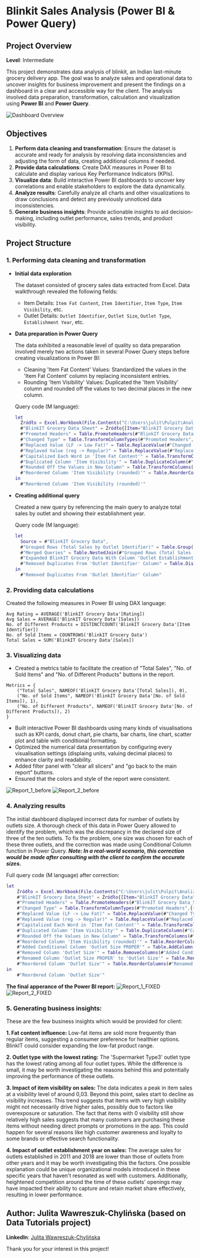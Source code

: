 # Blinkit Sales Analysis (Power BI & Power Query)

## Project Overview

**Level**: Intermediate  

This project demonstrates data analysis of blinkit, an Indian last-minute grocery delivery app. The goal was to analyze sales and operational data to uncover insights for business improvement and present the findings on a dashboard in a clear and accessible way for the client. The analysis involved data preparation, transformation, calculation and visualization using **Power BI** and **Power Query**.

![Dashboard Overview](blinkit_report_PrtSc_1_FIXED.png)

## Objectives

1. **Perform data cleaning and transformation**: Ensure the dataset is accurate and ready for analysis by resolving data inconsistencies and adjusting the form of data, creating additional columns if needed.
2. **Provide data calculations**: Create DAX measures in Power BI to calculate and display various Key Performance Indicators (KPIs).
3. **Visualize data**: Build interactive Power BI dashboards to uncover key correlations and enable stakeholders to explore the data dynamically.
4. **Analyze results**: Carefully analyze all charts and other visualizations to draw conclusions and detect any previously unnoticed data inconsistencies.
5. **Generate business insights**: Provide actionable insights to aid decision-making, including outlet performance, sales trends, and product visibility.

## Project Structure

### 1. Performing data cleaning and transformation
- **Initial data exploration**

  The dataset consisted of grocery sales data extracted from Excel. Data walkthrough revealed the following fields:
  - Item Details: `Item Fat Content`, `Item Identifier`, `Item Type`, `Item Visibility`, etc.
  - Outlet Details: `Outlet Identifier`, `Outlet Size`, `Outlet Type`, `Establishment Year`, etc.

- **Data preparation in Power Query**

  The data exhibited a reasonable level of quality so data preparation involved merely two actions taken in several Power Query steps before creating visualizations in Power BI:
  - Cleaning 'Item Fat Content' Values: Standardized the values in the 'Item Fat Content' column by replacing inconsistent entries.
  - Rounding 'Item Visibility' Values: Duplicated the 'Item Visibility' column and rounded off the values to two decimal places in the new column.

  Query code (M language):
  ```M
  let
    Źródło = Excel.Workbook(File.Contents("C:\Users\julit\Pulpit\Analiza_danych_nauka\portfolio\Projekty\BlinkIT Grocery Data.xlsx"), null, true),
    #"BlinkIT Grocery Data_Sheet" = Źródło{[Item="BlinkIT Grocery Data",Kind="Sheet"]}[Data],
    #"Promoted Headers" = Table.PromoteHeaders(#"BlinkIT Grocery Data_Sheet", [PromoteAllScalars=true]),
    #"Changed Type" = Table.TransformColumnTypes(#"Promoted Headers",{{"Item Fat Content", type text}, {"Item Identifier", type text}, {"Item Type", type text}, {"Outlet Establishment Year", Int64.Type}, {"Outlet Identifier", type text}, {"Outlet Location Type", type text}, {"Outlet Size", type text}, {"Outlet Type", type text}, {"Item Visibility", type number}, {"Item Weight", type number}, {"Sales", type number}, {"Rating", Int64.Type}}),
    #"Replaced Value (LF -> Low Fat)" = Table.ReplaceValue(#"Changed Type","LF","Low Fat",Replacer.ReplaceText,{"Item Fat Content"}),
    #"Replaved Value (reg -> Regular)" = Table.ReplaceValue(#"Replaced Value (LF -> Low Fat)","reg","Regular",Replacer.ReplaceText,{"Item Fat Content"}),
    #"Capitalized Each Word in 'Item Fat Content'" = Table.TransformColumns(#"Replaved Value (reg -> Regular)",{{"Item Fat Content", Text.Proper, type text}}),
    #"Duplicated Column 'Item Visibility'" = Table.DuplicateColumn(#"Capitalized Each Word in 'Item Fat Content'", "Item Visibility", "Item Visibility (rounded)"),
    #"Rounded Off the Values in New Column" = Table.TransformColumns(#"Duplicated Column 'Item Visibility'",{{"Item Visibility (rounded)", each Number.Round(_, 2), type number}}),
    #"Reordered Column 'Item Visibility (rounded)'" = Table.ReorderColumns(#"Rounded Off the Values in New Column",{"Item Fat Content", "Item Identifier", "Item Type", "Outlet Establishment Year", "Outlet Identifier", "Outlet Location Type", "Outlet Size", "Outlet Type", "Item Visibility", "Item Visibility (rounded)", "Item Weight", "Sales", "Rating"})
  in
    #"Reordered Column 'Item Visibility (rounded)'"

- **Creating additional query**

  Created a new query by referencing the main query to analyze total sales by outlet and showing their establishment year.

  Query code (M language):
  ```M
  let
    Source = #"BlinkIT Grocery Data",
    #"Grouped Rows (Total Sales by Outlet Identifier)" = Table.Group(Source, {"Outlet Identifier"}, {{"Total Sales in Particular Outlet", each List.Sum([Sales]), type nullable number}}),
    #"Merged Queries" = Table.NestedJoin(#"Grouped Rows (Total Sales by Outlet Identifier)", {"Outlet Identifier"}, #"BlinkIT Grocery Data", {"Outlet Identifier"}, "BlinkIT Grocery Data", JoinKind.LeftOuter),
    #"Expanded BlinkIT Grocery Data With Column 'Outlet Establishment Year'" = Table.ExpandTableColumn(#"Merged Queries", "BlinkIT Grocery Data", {"Outlet Establishment Year"}, {"Outlet Establishment Year"}),
    #"Removed Duplicates From 'Outlet Identifier' Column" = Table.Distinct(#"Expanded BlinkIT Grocery Data With Column 'Outlet Establishment Year'", {"Outlet Identifier"})
  in
    #"Removed Duplicates From 'Outlet Identifier' Column"

### 2. Providing data calculations

Created the following measures in Power BI using DAX language:

```DAX
Avg Rating = AVERAGE('BlinkIT Grocery Data'[Rating])
Avg Sales = AVERAGE('BlinkIT Grocery Data'[Sales])
No. of Different Products = DISTINCTCOUNT('BlinkIT Grocery Data'[Item Identifier])
No. of Sold Items = COUNTROWS('BlinkIT Grocery Data')
Total Sales = SUM('BlinkIT Grocery Data'[Sales])
```
### 3. Visualizing data

- Created a metrics table to facilitate the creation of "Total Sales", "No. of Sold Items" and "No. of Different Products" buttons in the report.

```DAX
Metrics = {
    ("Total Sales", NAMEOF('BlinkIT Grocery Data'[Total Sales]), 0),
    ("No. of Sold Items", NAMEOF('BlinkIT Grocery Data'[No. of Sold Items]), 1),
    ("No. of Different Products", NAMEOF('BlinkIT Grocery Data'[No. of Different Products]), 2)
}
```
- Built interactive Power BI dashboards using many kinds of visualisations such as KPI cards, donut chart, pie charts, bar charts, line chart, scatter plot and table with conditional formatting.
- Optimized the numerical data presentation by configuring every visualisation settings (displaing units, valuing decimal places) to enhance clarity and readability.
- Added filter panel with "clear all slicers" and "go back to the main report" buttons.
- Ensured that the colors and style of the report were consistent.

![Report_1_before](blinkit_report_PrtSc_1.png)
![Report_2_before](blinkit_report_PrtSc_2.png)

### 4. Analyzing results

The initial dashboard displayed incorrect data for number of outlets by outlets size. A thorough check of this data in Power Query allowed to identify the problem, which was the discrepancy in the declared size of three of the ten outlets. To fix the problem, one size was chosen for each of these three outlets, and the correction was made using Conditional Column function in Power Query.
***Note: In a real-world scenario, this correction would be made after consulting with the client to confirm the accurate sizes.***

Full query code (M language) after correction:
```M
let
    Źródło = Excel.Workbook(File.Contents("C:\Users\julit\Pulpit\Analiza_danych_nauka\portfolio\Projekty\BlinkIT Grocery Data.xlsx"), null, true),
    #"BlinkIT Grocery Data_Sheet" = Źródło{[Item="BlinkIT Grocery Data",Kind="Sheet"]}[Data],
    #"Promoted Headers" = Table.PromoteHeaders(#"BlinkIT Grocery Data_Sheet", [PromoteAllScalars=true]),
    #"Changed Type" = Table.TransformColumnTypes(#"Promoted Headers",{{"Item Fat Content", type text}, {"Item Identifier", type text}, {"Item Type", type text}, {"Outlet Establishment Year", Int64.Type}, {"Outlet Identifier", type text}, {"Outlet Location Type", type text}, {"Outlet Size", type text}, {"Outlet Type", type text}, {"Item Visibility", type number}, {"Item Weight", type number}, {"Sales", type number}, {"Rating", Int64.Type}}),
    #"Replaced Value (LF -> Low Fat)" = Table.ReplaceValue(#"Changed Type","LF","Low Fat",Replacer.ReplaceText,{"Item Fat Content"}),
    #"Replaved Value (reg -> Regular)" = Table.ReplaceValue(#"Replaced Value (LF -> Low Fat)","reg","Regular",Replacer.ReplaceText,{"Item Fat Content"}),
    #"Capitalized Each Word in 'Item Fat Content'" = Table.TransformColumns(#"Replaved Value (reg -> Regular)",{{"Item Fat Content", Text.Proper, type text}}),
    #"Duplicated Column 'Item Visibility'" = Table.DuplicateColumn(#"Capitalized Each Word in 'Item Fat Content'", "Item Visibility", "Item Visibility (rounded)"),
    #"Rounded Off the Values in New Column" = Table.TransformColumns(#"Duplicated Column 'Item Visibility'",{{"Item Visibility (rounded)", each Number.Round(_, 2), type number}}),
    #"Reordered Column 'Item Visibility (rounded)'" = Table.ReorderColumns(#"Rounded Off the Values in New Column",{"Item Fat Content", "Item Identifier", "Item Type", "Outlet Establishment Year", "Outlet Identifier", "Outlet Location Type", "Outlet Size", "Outlet Type", "Item Visibility", "Item Visibility (rounded)", "Item Weight", "Sales", "Rating"}),
    #"Added Conditional Column 'Outlet Size PROPER'" = Table.AddColumn(#"Reordered Column 'Item Visibility (rounded)'", "Outlet Size PROPER", each if [Outlet Identifier] = "OUT010" then "Medium" else if [Outlet Identifier] = "OUT017" then "High" else if [Outlet Identifier] = "OUT045" then "High" else [Outlet Size]),
    #"Removed Column 'Outlet Size'" = Table.RemoveColumns(#"Added Conditional Column 'Outlet Size PROPER'",{"Outlet Size"}),
    #"Renamed Column 'Outlet Size PROPER' to 'Outlet Size'" = Table.RenameColumns(#"Removed Column 'Outlet Size'",{{"Outlet Size PROPER", "Outlet Size"}}),
    #"Reordered Column 'Outlet Size'" = Table.ReorderColumns(#"Renamed Column 'Outlet Size PROPER' to 'Outlet Size'",{"Item Fat Content", "Item Identifier", "Item Type", "Outlet Establishment Year", "Outlet Identifier", "Outlet Location Type", "Outlet Size", "Outlet Type", "Item Visibility", "Item Visibility (rounded)", "Item Weight", "Sales", "Rating"})
in
    #"Reordered Column 'Outlet Size'"
```

**The final apperance of the Power BI report:**
![Report_1_FIXED](blinkit_report_PrtSc_1_FIXED.png)
![Report_2_FIXED](blinkit_report_PrtSc_2_FIXED.png)

### 5. Generating business insights:

These are the few business insights which would be provided for client:

**1. Fat content influence:**
Low-fat items are sold more frequently than regular items, suggesting a consumer preference for healthier options. BlinkIT could consider expanding the low-fat product range.

**2. Outlet type with the lowest rating:**
The 'Supermarket Type3' outlet type has the lowest rating among all four outlet types. While the difference is small, it may be worth investigating the reasons behind this and potentially improving the performance of these outlets.

**3. Impact of item visibility on sales:**
The data indicates a peak in item sales at a visibility level of around 0,03. Beyond this point, sales start to decline as visibility increases. This trend suggests that items with very high visibility might not necessarily drive higher sales, possibly due to factors like overexposure or saturation. The fact that items with 0 visibility still show relatively high sales suggests that many customers are purchasing these items without needing direct prompts or promotions in the app. This could happen for several reasons like high customer awareness and loyalty to some brands or effective search functionality.

**4. Impact of outlet establishment year on sales:**
The average sales for outlets established in 2011 and 2018 are lower than those of outlets from other years and it may be worth investigating this the factors. One possible explanation could be unique organizational models introduced in these specific years that haven't resonated as well with customers. Additionally, heightened competition around the time of these outlets' openings may have impacted their ability to capture and retain market share effectively, resulting in lower performance.

## Author: Julita Wawreszuk-Chylińska (based on Data Tutorials project)

**LinkedIn**: [Julita Wawreszuk-Chylińska](https://www.linkedin.com/in/julita-wawreszuk-chylińska/)

Thank you for your interest in this project!
